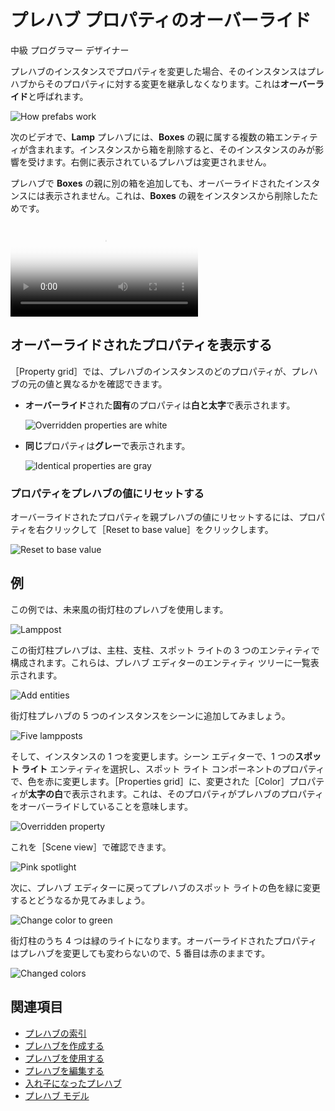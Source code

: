 # プレハブ プロパティのオーバーライド

<span class="label label-doc-level">中級</span>
<span class="label label-doc-audience">プログラマー</span>
<span class="label label-doc-audience">デザイナー</span>

プレハブのインスタンスでプロパティを変更した場合、そのインスタンスはプレハブからそのプロパティに対する変更を継承しなくなります。これは**オーバーライド**と呼ばれます。

![How prefabs work](media/create-manage-prefabs-how-prefabs-work.png)

次のビデオで、**Lamp** プレハブには、**Boxes** の親に属する複数の箱エンティティが含まれます。インスタンスから箱を削除すると、そのインスタンスのみが影響を受けます。右側に表示されているプレハブは変更されません。

プレハブで **Boxes** の親に別の箱を追加しても、オーバーライドされたインスタンスには表示されません。これは、**Boxes** の親をインスタンスから削除したためです。

<p>
<video autoplay loop class="responsive-video" poster="media/delete-boxes-from-prefab-instance.jpg">
   <source src="media/delete-boxes-from-prefab-instance.mp4" type="video/mp4">
</video>
</p>

## オーバーライドされたプロパティを表示する

［Property grid］では、プレハブのインスタンスのどのプロパティが、プレハブの元の値と異なるかを確認できます。

* **オーバーライド**された**固有**のプロパティは**白と太字**で表示されます。

    ![Overridden properties are white](media/use-prefabs-overriden-properties-appear-white.png)

* **同じ**プロパティは**グレー**で表示されます。

    ![Identical properties are gray](media/use-prefabs-identical-properties-appear-gray.png)

### プロパティをプレハブの値にリセットする

オーバーライドされたプロパティを親プレハブの値にリセットするには、プロパティを右クリックして［Reset to base value］をクリックします。

![Reset to base value](media/use-prefabs-reset-property-to-base-value.png)

## 例

この例では、未来風の街灯柱のプレハブを使用します。

![Lamppost](media/lamppost-prefab.jpg)

この街灯柱プレハブは、主柱、支柱、スポット ライトの 3 つのエンティティで構成されます。これらは、プレハブ エディターのエンティティ ツリーに一覧表示されます。

![Add entities](media/lamppost-prefab-entities.png)

街灯柱プレハブの 5 つのインスタンスをシーンに追加してみましょう。

![Five lampposts](media/lamppost-prefab-instances.jpg)

そして、インスタンスの 1 つを変更します。シーン エディターで、1 つの**スポット ライト** エンティティを選択し、スポット ライト コンポーネントのプロパティで、色を赤に変更します。［Properties grid］に、変更された［Color］プロパティが**太字の白**で表示されます。これは、そのプロパティがプレハブのプロパティをオーバーライドしていることを意味します。

![Overridden property](media/override-prefab-property.png)

これを［Scene view］で確認できます。

![Pink spotlight](media/pink-lamppost-prefab.jpg)

次に、プレハブ エディターに戻ってプレハブのスポット ライトの色を緑に変更するとどうなるか見てみましょう。

![Change color to green](media/change-prefab-color-to-green.png)

街灯柱のうち 4 つは緑のライトになります。オーバーライドされたプロパティはプレハブを変更しても変わらないので、5 番目は赤のままです。

![Changed colors](media/lamppost-prefab-instances-with-override.jpg)

## 関連項目

* [プレハブの索引](index.md)
* [プレハブを作成する](create-a-prefab.md)
* [プレハブを使用する](index.md)
* [プレハブを編集する](edit-prefabs.md)
* [入れ子になったプレハブ](nested-prefabs.md)
* [プレハブ モデル](prefab-models.md)
